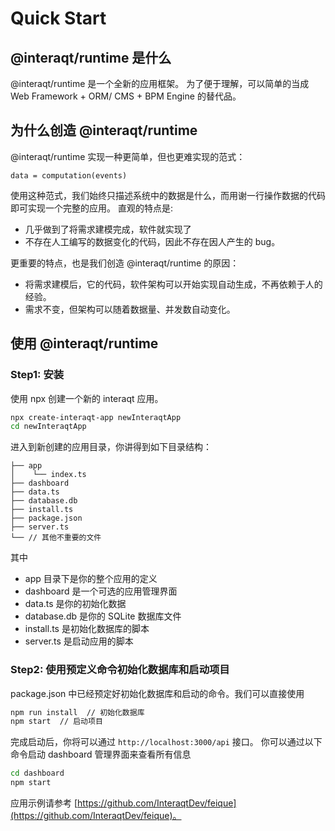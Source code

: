 # Quick Start

## @interaqt/runtime 是什么

@interaqt/runtime 是一个全新的应用框架。
为了便于理解，可以简单的当成 Web Framework + ORM/ CMS + BPM Engine 的替代品。

## 为什么创造 @interaqt/runtime

@interaqt/runtime 实现一种更简单，但也更难实现的范式：
```
data = computation(events)
```

使用这种范式，我们始终只描述系统中的数据是什么，而用谢一行操作数据的代码即可实现一个完整的应用。
直观的特点是:
- 几乎做到了将需求建模完成，软件就实现了
- 不存在人工编写的数据变化的代码，因此不存在因人产生的 bug。

更重要的特点，也是我们创造 @interaqt/runtime 的原因：
- 将需求建模后，它的代码，软件架构可以开始实现自动生成，不再依赖于人的经验。
- 需求不变，但架构可以随着数据量、并发数自动变化。

## 使用 @interaqt/runtime

### Step1: 安装

使用 npx 创建一个新的 interaqt 应用。

```bash
npx create-interaqt-app newInteraqtApp
cd newInteraqtApp
```

进入到新创建的应用目录，你讲得到如下目录结构：
```
├── app
│    └── index.ts
├── dashboard
├── data.ts
├── database.db
├── install.ts
├── package.json
├── server.ts
└── // 其他不重要的文件
```

其中 
- app 目录下是你的整个应用的定义
- dashboard 是一个可选的应用管理界面
- data.ts 是你的初始化数据
- database.db 是你的 SQLite 数据库文件
- install.ts 是初始化数据库的脚本
- server.ts 是启动应用的脚本

### Step2: 使用预定义命令初始化数据库和启动项目

package.json 中已经预定好初始化数据库和启动的命令。我们可以直接使用

```bash
npm run install  // 初始化数据库
npm start  // 启动项目
```

完成启动后，你将可以通过 `http://localhost:3000/api` 接口。
你可以通过以下命令启动 dashboard 管理界面来查看所有信息

```bash
cd dashboard
npm start
```

应用示例请参考 [https://github.com/InteraqtDev/feique](https://github.com/InteraqtDev/feique)。